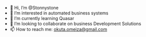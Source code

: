 - 👋 Hi, I’m @Stonnystone
- 👀 I’m interested in automated business systems
- 🌱 I’m currently learning Quasar
- 💞️ I’m looking to collaborate on business Development Solutions
- 📫 How to reach me: okuta.omeiza@gmail.com

<!---
Stonnystone/Stonnystone is a ✨ special ✨ repository because its `README.md` (this file) appears on your GitHub profile.
You can click the Preview link to take a look at your changes.
--->
